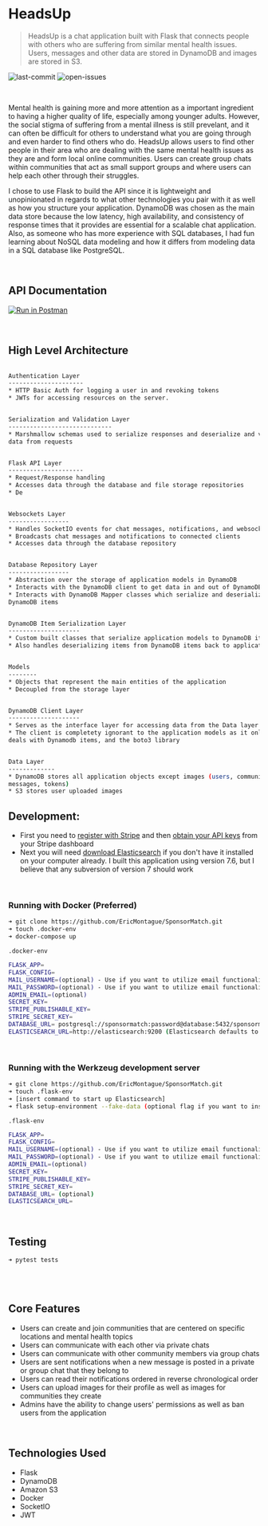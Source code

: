# HeadsUp

> HeadsUp is a chat application built with Flask that connects people with others who are suffering from similar mental health issues. Users, messages and other data are stored in DynamoDB and images are stored in S3.

![last-commit](https://img.shields.io/badge/last--commit-Jan%202021-blue)
![open-issues](https://img.shields.io/badge/open--issues-0-success)

<br>

Mental health is gaining more and more attention as a important ingredient to having a higher quality of life, especially among younger adults. However, the social stigma of suffering from a mental illness is still prevelant, and it can often be difficult for others to understand what you are going through and even harder to find others who do. HeadsUp allows users to find other people in their area who are dealing with the same mental health issues as they are and form local online communities. Users can create group chats within communities that act as small support groups and where users can help each other through their struggles.


I chose to use Flask to build the API since it is lightweight and unopinionated in regards to what other technologies you pair with it as well as how you structure your application. DynamoDB was chosen as the main data store because the low latency, high availability, and consistency of response times that it provides are essential for a scalable chat application. Also, as someone who has more experience with SQL databases, I had fun learning about NoSQL data modeling and how it differs from modeling data in a SQL database like PostgreSQL.

<br>


## API Documentation

[![Run in Postman](https://run.pstmn.io/button.svg)](https://app.getpostman.com/run-collection/f67339c2a129dcb6138d)

<br>

## High Level Architecture

```sh

Authentication Layer
---------------------
* HTTP Basic Auth for logging a user in and revoking tokens
* JWTs for accessing resources on the server.


Serialization and Validation Layer
-----------------------------
* Marshmallow schemas used to serialize responses and deserialize and validate incoming
data from requests


Flask API Layer
---------------------
* Request/Response handling
* Accesses data through the database and file storage repositories
* De


Websockets Layer 
-----------------
* Handles SocketIO events for chat messages, notifications, and websocket connections
* Broadcasts chat messages and notifications to connected clients
* Accesses data through the database repository


Database Repository Layer
-----------------
* Abstraction over the storage of application models in DynamoDB
* Interacts with the DynamoDB client to get data in and out of DynamoDB
* Interacts with DynamoDB Mapper classes which serialize and deserialize models to and from
DynamoDB items


DynamoDB Item Serialization Layer
--------------------
* Custom built classes that serialize application models to DynamoDB items
* Also handles deserializing items from DynamoDB items back to application models


Models
--------
* Objects that represent the main entities of the application
* Decoupled from the storage layer


DynamoDB Client Layer
--------------------
* Serves as the interface layer for accessing data from the Data layer
* The client is completety ignorant to the application models as it only
deals with Dynamodb items, and the boto3 library


Data Layer
-------------
* DynamoDB stores all application objects except images (users, communities, notifications,
messages, tokens)
* S3 stores user uploaded images
```


## Development:
- First you need to [register with Stripe](https://stripe.com/) and then [obtain your API keys](https://stripe.com/docs/keys) from your Stripe dashboard
- Next you will need [download Elasticsearch](https://www.elastic.co/downloads/elasticsearch) if you don't have it installed on your computer already. I built this application using version 7.6, but I believe that any subversion of version 7 should work
<br>







### Running with Docker (Preferred)
```sh
➜ git clone https://github.com/EricMontague/SponsorMatch.git
➜ touch .docker-env
➜ docker-compose up
```


`.docker-env`

```sh
FLASK_APP=
FLASK_CONFIG=
MAIL_USERNAME=(optional) - Use if you want to utilize email functionality
MAIL_PASSWORD=(optional) - Use if you want to utilize email functionality
ADMIN_EMAIL=(optional)
SECRET_KEY=
STRIPE_PUBLISHABLE_KEY=
STRIPE_SECRET_KEY=
DATABASE_URL= postgresql://sponsormatch:password@database:5432/sponsormatch_db
ELASTICSEARCH_URL=http://elasticsearch:9200 (Elasticsearch defaults to listening on port 9200, but adjust this to your needs)

```
<br>

### Running with the Werkzeug development server

```sh
➜ git clone https://github.com/EricMontague/SponsorMatch.git
➜ touch .flask-env
➜ [insert command to start up Elasticsearch]
➜ flask setup-environment --fake-data (optional flag if you want to insert fake data into the database)
```


`.flask-env`

```sh
FLASK_APP=
FLASK_CONFIG=
MAIL_USERNAME=(optional) - Use if you want to utilize email functionality
MAIL_PASSWORD=(optional) - Use if you want to utilize email functionality
ADMIN_EMAIL=(optional)
SECRET_KEY=
STRIPE_PUBLISHABLE_KEY=
STRIPE_SECRET_KEY=
DATABASE_URL= (optional)
ELASTICSEARCH_URL=

```
<br>

## Testing
```sh
➜ pytest tests
```
<br>
<br>

## Core Features
 - Users can create and join communities that are centered on specific locations and mental health topics
 - Users can communicate with each other via private chats
 - Users can communicate with other community members via group chats
 - Users are sent notifications when a new message is posted in a private or group chat that they belong to
 - Users can read their notifications ordered in reverse chronological order
 - Users can upload images for their profile as well as images for communities they create
 - Admins have the ability to change users' permissions as well as ban users from the application
 
<br>

## Technologies Used
 - Flask
 - DynamoDB
 - Amazon S3
 - Docker
 - SocketIO
 - JWT


